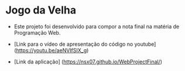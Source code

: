 # Jogo da Velha

* Este projeto foi desenvolvido para compor a nota final na matéria de Programação Web.

* [Link para o vídeo de apresentação do código no youtube]  (https://youtu.be/aeNVIfSIX_g)

* [Link da aplicação] (https://nsx07.github.io/WebProjectFinal/)
